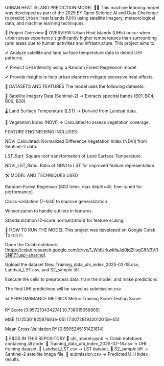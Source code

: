 URBAN HEAT ISLAND PREDICTION MODEL 🌆🔥
This machine learning model was developed as part of the 2025 EY Open Science AI and Data Challenge to predict Urban Heat Islands (UHI) using satellite imagery, meteorological data, and machine learning techniques.

📌 Project Overview
📌 OVERVIEW
Urban Heat Islands (UHIs) occur when urban areas experience significantly higher temperatures than surrounding rural areas due to human activities and infrastructure. This project aims to:

✔ Analyze satellite and land surface temperature data to detect UHI patterns.

✔ Predict UHI intensity using a Random Forest Regression model.

✔ Provide insights to help urban planners mitigate excessive heat effects.

📂 DATASETS AND FEATURES
The model uses the following datasets:

📍 Satellite Imagery Data (Sentinel-2) → Extracts spectral bands (B01, B04, B06, B08).

🌡 Land Surface Temperature (LST) → Derived from Landsat data.

🌱 Vegetation Index (NDVI) → Calculated to assess vegetation coverage.


FEATURE ENGINEERING INCLUDES:

 NDVI_Calculated: Normalized Difference Vegetation Index (NDVI) from Sentinel-2 data.
  
 LST_Sqrt: Square root transformation of Land Surface Temperature.
 
 NDVI_LST_Ratio: Ratio of NDVI to LST for improved feature representation.


🛠️ MODEL AND TECHNIQUES USED

Random Forest Regressor (800 trees, max depth=45, fine-tuned for performance).

Cross-validation (7-fold) to improve generalization.

Winsorization to handle outliers in features.

Standardization (Z-score normalization) for feature scaling.


🚀 HOW TO RUN THE MODEL
This project was developed on Google Colab. To run it:

Open the Colab notebook: [https://colab.research.google.com/drive/1_WldUrkwkfqJzi0jd2lIugG8N3VRSNF7?usp=sharing].

Upload the dataset files: Training_data_uhi_index_2025-02-18.csv, Landsat_LST.csv, and S2_sample.tiff.

Execute the cells to preprocess data, train the model, and make predictions.

The final UHI predictions will be saved as submission.csv.

📊 PERFOMRMANCE METRICS
Metric	Training Score	Testing Score

R² Score	[0.957210434274]	[0.738015659865]

MSE	[1.12530182587693e-05]	[7.007281932012015e-05]

Mean Cross-Validation R²	[0.6905245151421614]	

📎 FILES IN THIS REPOSITORY
📂 uhi_model.ipynb → Colab notebook containing all code.
📂 Training_data_uhi_index_2025-02-18.csv → UHI training dataset.
📂 Landsat_LST.csv → LST dataset.
📂 S2_sample.tiff → Sentinel-2 satellite image file.
📂 submission.csv → Predicted UHI index results.
